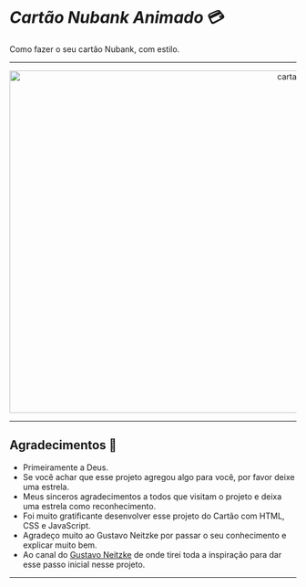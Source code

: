 # *Cartão Nubank Animado* 💳
 Como fazer o seu cartão Nubank, com estilo.

***

<div align="center">
<img align="middle" alt="cartao-nu" height=600" width="990" src="imagens/CartaoNu.gif"><br>
</div>

***
## Agradecimentos :clap:

* Primeiramente a Deus.
* Se você achar que esse projeto agregou algo para você, por favor deixe uma estrela.
* Meus sinceros agradecimentos a todos que visitam o projeto e deixa uma estrela como reconhecimento.
* Foi muito gratificante desenvolver esse projeto do Cartão com HTML, CSS e JavaScript.
* Agradeço muito ao Gustavo Neitzke por passar o seu conhecimento e explicar muito bem.
* Ao canal do [Gustavo Neitzke](https://www.youtube.com/watch?v=iQFBcNhBWz8&list=PLSHNk_yA5fNg2REUfvCir5CU-DRJLa0CI)  de onde tirei toda a inspiração para dar esse passo inicial nesse projeto.

***